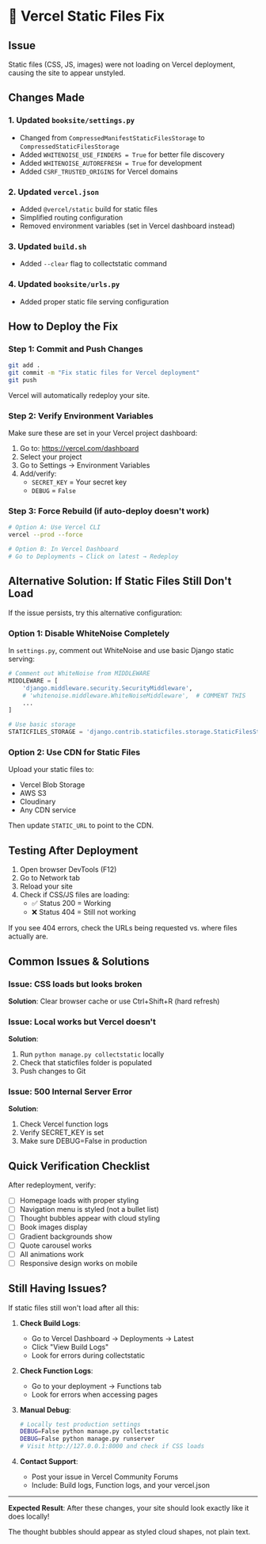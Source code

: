 # 🔧 Vercel Static Files Fix

## Issue
Static files (CSS, JS, images) were not loading on Vercel deployment, causing the site to appear unstyled.

## Changes Made

### 1. Updated `booksite/settings.py`
- Changed from `CompressedManifestStaticFilesStorage` to `CompressedStaticFilesStorage`
- Added `WHITENOISE_USE_FINDERS = True` for better file discovery
- Added `WHITENOISE_AUTOREFRESH = True` for development
- Added `CSRF_TRUSTED_ORIGINS` for Vercel domains

### 2. Updated `vercel.json`
- Added `@vercel/static` build for static files
- Simplified routing configuration
- Removed environment variables (set in Vercel dashboard instead)

### 3. Updated `build.sh`
- Added `--clear` flag to collectstatic command

### 4. Updated `booksite/urls.py`
- Added proper static file serving configuration

## How to Deploy the Fix

### Step 1: Commit and Push Changes
```bash
git add .
git commit -m "Fix static files for Vercel deployment"
git push
```

Vercel will automatically redeploy your site.

### Step 2: Verify Environment Variables
Make sure these are set in your Vercel project dashboard:

1. Go to: https://vercel.com/dashboard
2. Select your project
3. Go to Settings → Environment Variables
4. Add/verify:
   - `SECRET_KEY` = Your secret key
   - `DEBUG` = `False`

### Step 3: Force Rebuild (if auto-deploy doesn't work)
```bash
# Option A: Use Vercel CLI
vercel --prod --force

# Option B: In Vercel Dashboard
# Go to Deployments → Click on latest → Redeploy
```

## Alternative Solution: If Static Files Still Don't Load

If the issue persists, try this alternative configuration:

### Option 1: Disable WhiteNoise Completely
In `settings.py`, comment out WhiteNoise and use basic Django static serving:

```python
# Comment out WhiteNoise from MIDDLEWARE
MIDDLEWARE = [
    'django.middleware.security.SecurityMiddleware',
    # 'whitenoise.middleware.WhiteNoiseMiddleware',  # COMMENT THIS
    ...
]

# Use basic storage
STATICFILES_STORAGE = 'django.contrib.staticfiles.storage.StaticFilesStorage'
```

### Option 2: Use CDN for Static Files
Upload your static files to:
- Vercel Blob Storage
- AWS S3
- Cloudinary
- Any CDN service

Then update `STATIC_URL` to point to the CDN.

## Testing After Deployment

1. Open browser DevTools (F12)
2. Go to Network tab
3. Reload your site
4. Check if CSS/JS files are loading:
   - ✅ Status 200 = Working
   - ❌ Status 404 = Still not working

If you see 404 errors, check the URLs being requested vs. where files actually are.

## Common Issues & Solutions

### Issue: CSS loads but looks broken
**Solution**: Clear browser cache or use Ctrl+Shift+R (hard refresh)

### Issue: Local works but Vercel doesn't
**Solution**: 
1. Run `python manage.py collectstatic` locally
2. Check that staticfiles folder is populated
3. Push changes to Git

### Issue: 500 Internal Server Error
**Solution**: 
1. Check Vercel function logs
2. Verify SECRET_KEY is set
3. Make sure DEBUG=False in production

## Quick Verification Checklist

After redeployment, verify:
- [ ] Homepage loads with proper styling
- [ ] Navigation menu is styled (not a bullet list)
- [ ] Thought bubbles appear with cloud styling
- [ ] Book images display
- [ ] Gradient backgrounds show
- [ ] Quote carousel works
- [ ] All animations work
- [ ] Responsive design works on mobile

## Still Having Issues?

If static files still won't load after all this:

1. **Check Build Logs**:
   - Go to Vercel Dashboard → Deployments → Latest
   - Click "View Build Logs"
   - Look for errors during collectstatic

2. **Check Function Logs**:
   - Go to your deployment → Functions tab
   - Look for errors when accessing pages

3. **Manual Debug**:
   ```bash
   # Locally test production settings
   DEBUG=False python manage.py collectstatic
   DEBUG=False python manage.py runserver
   # Visit http://127.0.0.1:8000 and check if CSS loads
   ```

4. **Contact Support**:
   - Post your issue in Vercel Community Forums
   - Include: Build logs, Function logs, and your vercel.json

---

**Expected Result**: After these changes, your site should look exactly like it does locally!

The thought bubbles should appear as styled cloud shapes, not plain text.

